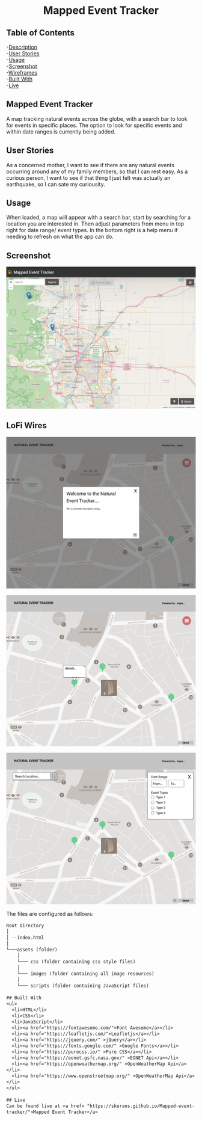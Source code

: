 <h1 align="center">
  Mapped Event Tracker
</h1>

## Table of Contents
-[Description](#mapped-event-tracker)<br>
-[User Stories](#user-stories)<br>
-[Usage](#usage)<br>
-[Screenshot](#Screenshot)<br>
-[Wireframes](#lofi-wires)<br>
-[Built With](#built-with)<br>
-[Live](#live)

## Mapped Event Tracker
A map tracking natural events across the globe, with a search bar to look for events in specific places. The option to look for specific events and within date ranges is currently being added. 

## User Stories
As a concerned mother, I want to see if there are any natural events occurring around any of my family members, so that I can rest easy.
As a curious person, I want to see if that thing I just felt was actually an earthquake, so I can sate my curiousity.

## Usage
When loaded, a map will appear with a search bar, start by searching for a location you are interested in. Then adjust parameters from menu in top right for date range/ event types. In the bottom right is a help menu if needing to refresh on what the app can do.

## Screenshot
![Layout screenshot of the website](./git-images/screenshot.PNG)

## LoFi Wires
![Landing page with Welcome modal open](git-images/WelcomeScreen.png)

![Default state of application](git-images/DefaultState.png)

![Hamburger menu open](git-images/MenuOpen.png)

The files are configured as follows:
```
Root Directory
│
│ --index.html
│
└───assets (folder)
    │
    └─── css (folder containing css style files)
    │
    └─── images (folder containing all image resources)
    │
    └─── scripts (folder containing JavaScript files)

## Built With
<ul>
  <li>HTML</li>
  <li>CSS</li>
  <li>JavaScript</li>
  <li><a href="https://fontawesome.com/">Font Awesome</a></li>
  <li><a href="https://leafletjs.com/">Leafletjs</a></li>
  <li><a href="https://jquery.com/" >jQuery</a></li>
  <li><a href="https://fonts.google.com/" >Google Fonts</a></li>
  <li><a href="https://purecss.io/" >Pure CSS</a></li>
  <li><a href="https://eonet.gsfc.nasa.gov/" >EONET Api</a></li>
  <li><a href="https://openweathermap.org/" >OpenWeatherMap Api</a></li>
  <li><a href="https://www.openstreetmap.org/" >OpenWeatherMap Api</a></li>
</ul>

## Live
Can be found live at <a href= "https://skerans.github.io/Mapped-event-tracker/">Mapped Event Tracker</a>
